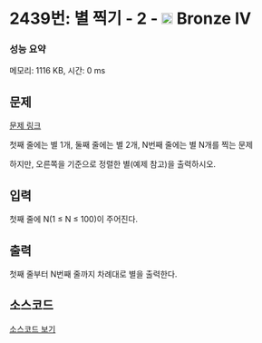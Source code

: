 # 2439번: 별 찍기 - 2 - <img src="https://static.solved.ac/tier_small/2.svg" style="height:20px" /> Bronze IV

<!-- performance -->
### 성능 요약
메모리: 1116 KB, 시간: 0 ms
<!-- end -->

## 문제

[문제 링크](https://boj.kr/2439)

<p>첫째 줄에는 별 1개, 둘째&nbsp;줄에는 별 2개, N번째&nbsp;줄에는 별 N개를 찍는 문제</p>

<p>하지만, 오른쪽을 기준으로 정렬한 별(예제 참고)을 출력하시오.</p>

## 입력

<p>첫째 줄에 N(1 ≤ N ≤ 100)이 주어진다.</p>

## 출력

<p>첫째 줄부터 N번째 줄까지 차례대로 별을 출력한다.</p>

## 소스코드

[소스코드 보기](별%20찍기%20-%202.c)